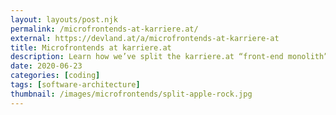 ```yaml
---
layout: layouts/post.njk
permalink: /microfrontends-at-karriere.at/
external: https://devland.at/a/microfrontends-at-karriere-at
title: Microfrontends at karriere.at
description: Learn how we’ve split the karriere.at “front-end monolith” into smaller parts that our teams can develop effectively and independently! ⛏
date: 2020-06-23
categories: [coding]
tags: [software-architecture]
thumbnail: /images/microfrontends/split-apple-rock.jpg
---
```


<!--

I had first heard about microfrontends at the Frontend Developer Love conference in Amsterdam on Valentine's Day 2019. Luca Mezzalira and Max Gallo from DAZN gave an [introductory high-level talk][Amsterdam] about microfrontends, but didn't go into any technical details. Still, I immediately had a feeling that the concept could solve some of our pains at karriere.at, so when I got home I created a proof of concept for how we might implement this idea for karriere.at.

https://drive.google.com/file/d/1b6HXNkVIqLpnge5Ur5-ez-EQdEYZjLsY/view?usp=sharing (Diagrams)

If you've never heard of microfrontends, please read the [introductory article][martinfowler.com] by Cam Jackson. It serves as a great reference and shows how microfrontends can be implemented using different web development techniques.

This article will go into detail on how we've applied the concept of microfrontends at karriere.at.

## Microfrontends … ? 🤨

Scaling web development is hard. In the 15-year history of karriere.at we've transitioned from a handful of people working on a monolith to many teams, some of them cross-functional, simultaneously working on a large product that's split between client and server, but also has a microservice architecture in its API layer.

Breaking up the "back-end monolith" into smaller, more manageable parts introduced some costs but overall it made the teams more effective and efficient. The transition to microservices was important, as there were already multiple projects calling the same database, spreading business logic among them.

![](/images/microfrontends/microfrontends-architecture-I.svg)

The front-end was clearly separated, as every project had it's own front-end, tailored to the product. There were no shared components, because the public-facing, customer-facing and internal applications looked and behaved differently.

The need for breaking up the "front-end monolith" arised when two things happened.

* First, we relaunched karriere.at with a cleaner, modern codebase (both back-end and front-end). We did not rewrite all pages before going to production, as this would have meant spending years without product improvements reaching the user. This is why we initially only migrated the home page and job search to the new codebase. All other parts remained in the legacy codebase. Since then we've migrated about 90 % of all pages.
<br>In case you're interested, the legacy application uses the Zend Framework, whereas the modern application uses Laravel. [Yes, we're using PHP.](https://www.jesuisundev.com/en/why-developers-hate-php/)

* Second, we split the public-facing karriere.at into smaller parts, so teams could work independently on them. This brings us to the first example of how to use microfrontends, which I'll call "vertical application slicing".

## <small>Example #1</small><br>Vertical application slicing at karriere.at

The gradual relaunch of karriere.at and enabling teams to change and deploy parts independently requires that we serve two or more different applications under the same domain. The applications look and feel exactly the same, so that it doesn't make a difference to the user.

![](/images/microfrontends/microfrontends-architecture-II.svg)

karriere.at is already split into multiple applications, so here's a few examples:

* "Candidate Content" takes care of everything surrounding search features.

* "Candidate Success" takes care of everything surrounding a user's profile.

* The "Application Form" handles all logic regarding job applications. They can be started from different sources, not just job postings, so the application form is not as trivial as it may seem. <br> Also, since we're mostly speaking German in the company, there's not much confusion between the different meanings of the word "application".

![](/images/microfrontends/microfrontends-verticals.svg)

### Benefits

Why have we split karriere.at into multiple applications?

* Again, doing a full relaunch means there's no updates for the user and no updates for the client over a long period of time. This is why we wanted to replace pages gradually with a new stack.

* "Candidate Content" can be optimized for search engines (rendered on the server, then hydrated on the client).

* "Candidate Success" and "Application Form" can be built as a single-page web applications, fully rendered on the client.

* We can also separate content pages (articles, landing pages, promotions …) from applications, so that marketing is independent from product development and the other way around.

* Teams can freely (to an extent) decide on their technical stack.

### <small><strike>Problems?</strike></small> <small><strike>Issues?</strike></small> <br> Challenges

Splitting karriere.at into vertical application slices poses a few questions:

* How to set up the infrastructure?
* How to handle authentication and authorization?
* How to keep design (UX/UI) consistent?
* How to prevent code duplication?

#### Infrastructure

Splitting karriere.at into multiple applications requires some DevOps work on the infrastructure. In our case users are forwarded to different applications depending on the URL's path, using nginx' rewrite rules.

![](/images/microfrontends/microfrontends-applications.svg)

If a user requests `karriere.at/dashboard` or `karriere.at/profil` he is forwarded to the "Candidate Success" single-page application. If the user requests `karriere.at/apply` he is forwarded to the "Application Form", wich is also a single-page application. If there's no application linked to a path the user is forwarded to the legacy application.

The legacy application has its own list of already migrated routes. This means if the user requests `karriere.at/jobs` he is forwarded to the "Candidate Content" application, if he requests `karriere.at/center` he stays in the legacy application (at the time of writing).

 And all of this applications have cross-linking between them via URLs.

#### Authentication and Authorization

We are currently finalizing the last steps towards a [single sign-on service](https://en.wikipedia.org/wiki/Single_sign-on) for all karriere.at applications. This service will itself be a vertical application slice that guides the user through an authentication process. In the end the client receives a [JSON Web Token (JWT)](https://jwt.io/) that we can use for any request that needs authorization.

If you want to know more about our SSO project, stay tuned and visit our blog again in a few weeks!

#### Design (UX/UI)

The solution for keeping user experience consistent among several applications is a design system. The karriere.at Design Language System is constantly evolving and describing it in detail requires a separate article, written by one of our designers.

![](/images/microfrontends/design-language-system.jpg)

Tightly coupled to this system is a shared library of styles, assets (icons/fonts) and design tokens.

However, our teams and applications have different technical stacks, depending on what they're optimized for. Styles---written in Sass and BEM---are what the stacks have in common. The HTML structure in our npm package is just an example that has to be rebuilt in the templating language of the project. This approach is similar to CSS frameworks like Bootstrap and Foundation. There are no ready-to-use JavaScript components, which brings us to the next topic---code duplication.

#### Code Duplication

Having multiple applications that should look and feel as if they're a single application can lead to code duplication. Shared styles can help with that, but there are still parts that were duplicated across our karriere.at applications. The most prominent examples are the header and footer, including menus (a pop-up on desktop, a drawer on mobile). Some people call these parts the "application shell", or "app shell".

![](/images/microfrontends/app-shell.jpg)

The user won't notice slight differences in the content styles, but the app shell should be solid. Sadly it wasn't, because it had three different implementations: one in our legacy application, one in our modern component-based "Candidate Content" application and one in our Vue.js-powered "Candidate Success" application. Slight differences in the styles lead to visual jumps.

![](/images/microfrontends/headers.gif)

Could shared styles help with that? Yes, they can prevent jumps, but there'd still be duplicated HTML and JavaScript among the applications. So what's our solution?

## Fragments as Microfrontends

The goal is to have a shared fragment of HTML, CSS and JavaScript that can be reused among every application. It has to be used in different technical stacks, should look and feel the same and be independently deployable. So the idea was to build a microfrontend for the app shell, that can be integrated into existing front-ends. Sounds easy?

![](/images/microfrontends/microfrontends-architecture-III.svg)

### How to implement fragments?

Let's have a look at different ways to go about the technical implementation of fragments.

#### `<frameset>`

Really? There are no `<frameset>` and `<frame>` elements in HTML5. They're obsolete, not just deprecated. In the good old days of FrontPage and Netscape, this would be the ideal solution.

#### `<iframe>`

Layouting is difficult, because you have to cumbersomely adjust the `<iframe>`'s size to fit the content. Elements can't "break out" of the `<iframe>`, so there's no way to build dropdowns, overlays and popovers.

#### npm package

The applications use different templating languages (client- and server-side), different CSS preprocessors and different JavaScript language versions. The last of which can be solved with UMD (Universal Module Definition) and Babel.

However, the biggest problem is that you can't deploy npm packages with a single click of a button. Whenever you release a new package version you'd have to update all of the depending applications. Yes, we do have packages where this is already the case, so we know it's annoying.

#### Web Components

I do have hope for web components, but at the moment they still need polyfills and it's difficult (or clunky) to render the Shadow DOM on the server. Also most solutions for custom elements---Angular Elements and similar frameworks---are simply not suitable for us.

### Now what … !? 😭

Because of the differences in our applications we can't use any of the previously mentioned approaches. Therefore let's pause and rewind: What are the similarities of our applications?

* All of our applications use HTML, CSS und JavaScript.
* All of our applications communicate via HTTP(S).
* All of our applications support the same browsers (same demographics plus crawlers).
* All of our applications run on the same domain (https://www.karriere.at).

So what's our solution in the end?

## <small>Example #2</small><br>Horizontal application slicing at karriere.at

The basic concept for karriere.at microfrontends is simple: Provide the front-end fragment as a microservice (with major versions) at a domain similar to `https://microfrontend.karriere.at/v1`.

### Using fragments/microfrontends in applications

The microfrontend returns a static HTML snippet. The snippet has all the HTML, CSS and JavaScript necessary for the microfrontend, without the surrounding `<html>`, `<head>` and `<body>` elements. Applications can fetch the snippet asynchronously and render it (unescaped) in their layouts. The application and microfrontend can have their own technical stacks.

The following sequence diagram shows how this works for a server-rendered application:

![](/images/microfrontends/microfrontends-communication-I.svg)

You can't do the same in a single-page application. When you’d render the whole snippet (including scripts) in a single-page application the browser won’t execute the scripts for security reasons. Therefore you have to send a request with an `Accept: application/json` header, so that the microfrontend can send you a JSON response with the HTML snippet and script URLs as separate fields:

![](/images/microfrontends/microfrontends-communication-II.svg)

### Data

The microfrontend is similar to a ReST API. It's stateless, so you'll always get the same response for the same request. The application itself is responsible for (user) data and session handling.

To get different versions of a microfrontend you can send a `vm` parameter to the API. The `vm` parameter has to include a view model as JSON string, for example `?vm={"user":"Manuel"}` (of course you also have to URL-encode the view model). Why is the view model a single GET parameter? Because it allows us to use arrays and objects, which is difficult with flat parameters.

### Styles

Styles are mainly inlined in the HTML, but you can lazy-load components if you want. Also the HTML classes have a prefix, so that styles don't leak over to the application. There might also be small CSS resets so that the application styles don't leak into the microfrontend. Styles on the `<html>` and `<body>` elements are expected to cascade down into the microfrontend, e.g. font declarations and styling.

Of course there'll be a bit of redundancy between the applications' and microfrontends' styles. A shared style library, gzip and deduplication in the build process all help mitigate this problem.

### Interactivity

Global variables in JavaScript also have to be prefixed, but in our case this only applies to webpack's `output.jsonpFunction`. All other JavaScript redundancy is solved by lazy-loading components. It doesn't get rid of the redundancy, but lazy-loading makes sure that there is no impact on page speed or perceived performance. Still, this approach has by far not the overhead that polyfills for web components would bring.

Last, but not least, the application and microfrontend communicate over a global event bus. They simply listen for any dispatched `CustomEvent()` on the `window` object. The implementation details should be hidden in a JavaScript module (in our case a "microfrontend client" npm package), so that the structure of events is decoupled from applications.

## Conclusion

The app shell is the first karriere.at microfrontend. It allows us to roll out changes to all applications simultaneously. The designer want's to change the header's appearance? A product team want's to introduce a new navigation item? Marketing wants to shuffle all links in the footer? No problem, just let me deploy the new microfrontend version. Of course, if there's a breaking change we have to update the major version in all applications, but this should rarely happen. This and other pros and cons apply to microservices in general.

Now, will there be more microfrontends at karriere.at in the future?

> Why would you cut up your system into tiny, distributed, hard-to manage fragments?<br>[Stefan Tilkov][Tilkov]

We probably won't introduce a lot of horizontal application slices, but more vertical application slices. We don't want our system to become too fragmented, as there are potential dangers: What if one of the fragments becomes a bottleneck? What if the shared ownership of a fragment leads to neglect? Refactoring within a team's boundaries is much easier than across an organization.

Is the solution presented in this article what every developer considers a microfrontends approach? Maybe not, if you are strictly thinking about orchestration of multiple single-page applications that you can dynamically load into parts of your pages. Does our solution consist of many front-end applications that together form a larger whole? Absolutely.

As our system's architecture evolves and orchestration / module federation becomes an industry standard we will challenge and rethink our approach. We prefer tried and tested solutions, not jumping on everything new, and choose the simplest thing that works for what we're trying to accomplish.

In the next month we'll release a follow-up article with a full microfrontends coding example using this approach. There's also a list of links at the end of this article, if you want to dive deeper into microfrontends.

If you have any thoughts or questions please ask me on [Twitter](https://twitter.com/manuelwieser) or write an email to [manuel.wieser@karriere.at](mailto:manuel.wieser@karriere.at). Also we're always on the lookout for talented people. So, if you find this topic interesting, why not have a chat about joining our team?

## Sources

### Articles

* [Micro Frontends – Article by Cam Jackson on MartinFowler.com][martinfowler.com]
* [Micro Frontends – ThoughtWorks Technology Radar][ThoughtWorks]
* [Micro­service Websites – Article by Gustaf Nilsson Kotte][Transclusion]
* [Module Federation][ModuleFederation]
* [Self-Contained Systems][SCS]

### Talks

* [You Don’t Know Microfrontends – Talk by Luca Mezzalira & Max Gallo][Amsterdam]
* [“Good Enough” Architecture – Talk by Stefan Tilkov][Tilkov]

### Code

* [single-spa (Open-Source Project)][single-spa]
* [BigPipe (Facebook)][BigPipe]
* [Tailor (Zalando)][Tailor]
* [Web Components][WebComponents]

### Lists

* [Micro Frontends by Elisabeth Engel](https://micro-frontends.zeef.com/elisabeth.engel?ref=elisabeth.engel&share=ee53d51a914b4951ae5c94ece97642fc)
* [Awesome Micro Frontends](https://www.google.com/search?q=awesome+micro+frontends)

[Amsterdam]:https://www.youtube.com/watch?v=fl6F-f454to
[martinfowler.com]: https://martinfowler.com/articles/micro-frontends.html
[microfrontends.com]: https://microfrontends.com/
[micro-frontends.org]: https://micro-frontends.org/
[ModuleFederation]: https://webpack.js.org/concepts/module-federation/
[SCS]: http://scs-architecture.org/
[Transclusion]: https://gustafnk.github.io/microservice-websites/
[ThoughtWorks]: https://www.thoughtworks.com/radar/techniques/micro-frontends
[Tilkov]: https://gotober.com/2019/sessions/846/good-enough-architecture

[BigPipe]: https://www.facebook.com/notes/facebook-engineering/bigpipe-pipelining-web-pages-for-high-performance/389414033919/
[single-spa]: https://github.com/single-spa/single-spa
[Tailor]: https://github.com/zalando/tailor
[Luigi]: https://github.com/SAP/luigi
[WebComponents]: https://www.webcomponents.org/introduction#what-are-web-components

-->
